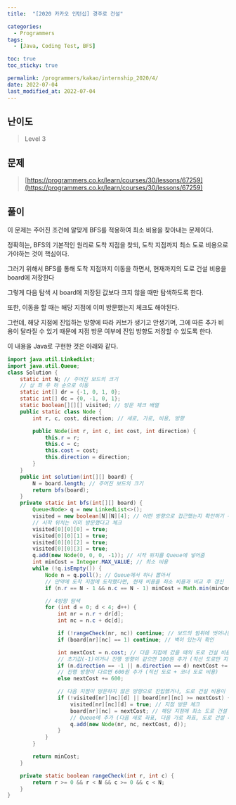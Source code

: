 ```yaml
---
title:  "[2020 카카오 인턴십] 경주로 건설"

categories:
  - Programmers
tags:
  - [Java, Coding Test, BFS]

toc: true
toc_sticky: true

permalink: /programmers/kakao/internship_2020/4/
date: 2022-07-04
last_modified_at: 2022-07-04
---
```



## 난이도

> Level 3

## 문제

> [https://programmers.co.kr/learn/courses/30/lessons/67259](https://programmers.co.kr/learn/courses/30/lessons/67259)

## 풀이

이 문제는 주어진 조건에 알맞게 BFS를 적용하여 최소 비용을 찾아내는 문제이다.

정확히는, BFS의 기본적인 원리로 도착 지점을 찾되, 도착 지점까지 최소 도로 비용으로 가야하는 것이 핵심이다.

그러기 위해서 BFS를 통해 도착 지점까지 이동을 하면서, 현재까지의 도로 건설 비용을 board에 저장한다

그렇게 다음 탐색 시 board에 저장된 값보다 크지 않을 때만 탐색하도록 한다.

또한, 이동을 할 때는 해당 지점에 이미 방문했는지 체크도 해야된다.

그런데, 해당 지점에 진입하는 방향에 따라 커브가 생기고 안생기며, 그에 따른 추가 비용이 달라질 수 있기 때문에 지점 방문 여부에 진입 방향도 저장할 수 있도록 한다.

이 내용을 Java로 구현한 것은 아래와 같다.

```java
import java.util.LinkedList;
import java.util.Queue;
class Solution {
    static int N; // 주어진 보드의 크기
  	// 상 좌 우 하 순으로 이동
    static int[] dr = {-1, 0, 1, 0};
    static int[] dc = {0, -1, 0, 1};
    static boolean[][][] visited; // 방문 체크 배열
    public static class Node {
        int r, c, cost, direction; // 세로, 가로, 비용, 방향

        public Node(int r, int c, int cost, int direction) {
            this.r = r;
            this.c = c;
            this.cost = cost;
            this.direction = direction;
        }
    }
    public int solution(int[][] board) {
        N = board.length; // 주어진 보드의 크기
        return bfs(board);
    }
    private static int bfs(int[][] board) {
        Queue<Node> q = new LinkedList<>();
        visited = new boolean[N][N][4]; // 어떤 방향으로 접근했는지 확인하기 위해 끝에 3차원 배열 사용
      	// 시작 위치는 이미 방문했다고 체크
        visited[0][0][0] = true;
        visited[0][0][1] = true;
        visited[0][0][2] = true;
        visited[0][0][3] = true;
        q.add(new Node(0, 0, 0, -1)); // 시작 위치를 Queue에 넣어줌
        int minCost = Integer.MAX_VALUE; // 최소 비용
        while (!q.isEmpty()) {
            Node n = q.poll(); // Queue에서 하나 뽑아서
          	// 만약에 도착 지점에 도착했다면, 현재 비용을 최소 비용과 비교 후 갱신
            if (n.r == N - 1 && n.c == N - 1) minCost = Math.min(minCost, n.cost);

          	// 4방향 탐색
            for (int d = 0; d < 4; d++) {
                int nr = n.r + dr[d];
                int nc = n.c + dc[d];

                if (!rangeCheck(nr, nc)) continue; // 보드의 범위에 벗어나는지 확인
                if (board[nr][nc] == 1) continue; // 벽이 있는지 확인

                int nextCost = n.cost; // 다음 지점에 갔을 때의 도로 건설 비용
              	// 초기값(-1)이거나 진행 방향이 같으면 100원 추가 (직선 도로만 지어졌기 때문)
                if (n.direction == -1 || n.direction == d) nextCost += 100;
              	// 진행 방향이 다르면 600원 추가 (직선 도로 + 코너 도로 비용)
                else nextCost += 600;

              	// 다음 지점이 방문하지 않은 방향으로 진입했거나, 도로 건설 비용이 저장해둔 비용보다 저렴하다면
                if (!visited[nr][nc][d] || board[nr][nc] >= nextCost) {
                    visited[nr][nc][d] = true; // 지점 방문 체크
                    board[nr][nc] = nextCost; // 해당 지점에 최소 도로 건설 비용 저장
                    // Queue에 추가 (다음 세로 좌표, 다음 가로 좌표, 도로 건설 비용, 방향)
                    q.add(new Node(nr, nc, nextCost, d)); 
                }
            }
        }

        return minCost;
    }

    private static boolean rangeCheck(int r, int c) {
        return r >= 0 && r < N && c >= 0 && c < N;
    }
}
```
